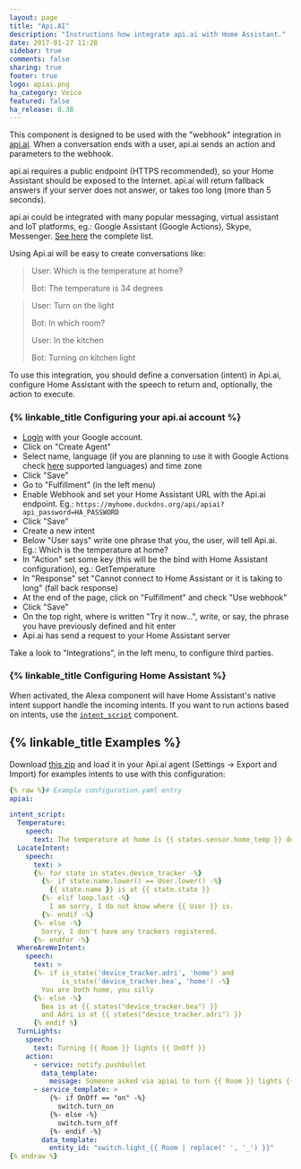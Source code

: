 ```yaml
---
layout: page
title: "Api.AI"
description: "Instructions how integrate api.ai with Home Assistant."
date: 2017-01-27 11:28
sidebar: true
comments: false
sharing: true
footer: true
logo: apiai.png
ha_category: Voice
featured: false
ha_release: 0.38
---
```


This component is designed to be used with the "webhook" integration in [api.ai][apiai-web]. When a conversation ends with a user, api.ai sends an action and parameters to the webhook.

api.ai requires a public endpoint (HTTPS recommended), so your Home Assistant should be exposed to the Internet. api.ai will return fallback answers if your server does not answer, or takes too long (more than 5 seconds).

api.ai could be integrated with many popular messaging, virtual assistant and IoT platforms, eg.: Google Assistant (Google Actions), Skype, Messenger. [See here](https://docs.api.ai/docs/integrations) the complete list.

Using Api.ai will be easy to create conversations like:

 > User: Which is the temperature at home?
 >
 > Bot: The temperature is 34 degrees

 > User: Turn on the light
 >
 > Bot: In which room?
 >
 > User: In the kitchen
 >
 > Bot: Turning on kitchen light

To use this integration, you should define a conversation (intent) in Api.ai, configure Home Assistant with the speech to return and, optionally, the action to execute.

### {% linkable_title Configuring your api.ai account %}

- [Login][apiai-web] with your Google account.
- Click on "Create Agent"
- Select name, language (if you are planning to use it with Google Actions check [here](https://support.google.com/assistant/answer/7108196?hl=en) supported languages) and time zone
- Click "Save"
- Go to "Fulfillment" (in the left menu)
- Enable Webhook and set your Home Assistant URL with the Api.ai endpoint. Eg.: ``https://myhome.duckdns.org/api/apiai?api_password=HA_PASSWORD``
- Click "Save"
- Create a new intent
- Below "User says" write one phrase that you, the user, will tell Api.ai. Eg.: Which is the temperature at home?
- In "Action" set some key (this will be the bind with Home Assistant configuration), eg.: GetTemperature
- In "Response" set "Cannot connect to Home Assistant or it is taking to long" (fall back response)
- At the end of the page, click on "Fulfillment" and check "Use webhook"
- Click "Save"
- On the top right, where is written "Try it now...", write, or say, the phrase you have previously defined and hit enter
- Api.ai has send a request to your Home Assistant server

Take a look to "Integrations", in the left menu, to configure third parties.


### {% linkable_title Configuring Home Assistant %}

When activated, the Alexa component will have Home Assistant's native intent support handle the incoming intents. If you want to run actions based on intents, use the [`intent_script`](/components/intent_script) component.

## {% linkable_title Examples %}

Download [this zip](https://github.com/home-assistant/home-assistant.github.io/blob/next/source/assets/HomeAssistant_APIAI.zip) and load it in your Api.ai agent (Settings -> Export and Import) for examples intents to use with this configuration:

```yaml
{% raw %}# Example configuration.yaml entry
apiai:

intent_script:
  Temperature:
    speech:
      text: The temperature at home is {{ states.sensor.home_temp }} degrees
  LocateIntent:
    speech:
      text: >
      {%- for state in states.device_tracker -%}
        {%- if state.name.lower() == User.lower() -%}
          {{ state.name }} is at {{ state.state }}
        {%- elif loop.last -%}
          I am sorry, I do not know where {{ User }} is.
        {%- endif -%}
      {%- else -%}
        Sorry, I don't have any trackers registered.
      {%- endfor -%}
  WhereAreWeIntent:
    speech:
      text: >
      {%- if is_state('device_tracker.adri', 'home') and
             is_state('device_tracker.bea', 'home') -%}
        You are both home, you silly
      {%- else -%}
        Bea is at {{ states("device_tracker.bea") }}
        and Adri is at {{ states("device_tracker.adri") }}
      {% endif %}
  TurnLights:
    speech:
      text: Turning {{ Room }} lights {{ OnOff }}
    action:
      - service: notify.pushbullet
        data_template:
          message: Someone asked via apiai to turn {{ Room }} lights {{ OnOff }}
      - service_template: >
          {%- if OnOff == "on" -%}
            switch.turn_on
          {%- else -%}
            switch.turn_off
          {%- endif -%}
        data_template:
          entity_id: "switch.light_{{ Room | replace(' ', '_') }}"
{% endraw %}
```

[apiai-web]: https://api.ai/
[templates]: /topics/templating/
